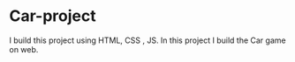 # Car-project
I build this project using HTML, CSS , JS. In this project I build the Car game on web.
